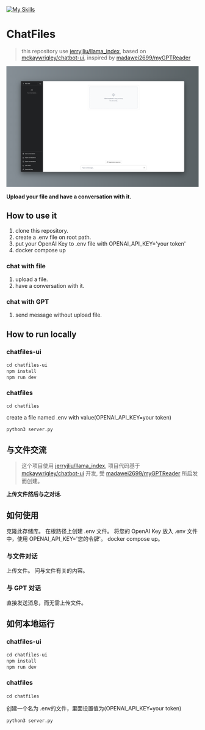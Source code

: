 [![My Skills](https://skillicons.dev/icons?i=nextjs,tailwind,react,python,flask)](https://skillicons.dev)

# ChatFiles

> this repository use [jerryjliu/llama_index](https://github.com/jerryjliu/llama_index), based on [mckaywrigley/chatbot-ui](https://github.com/mckaywrigley/chatbot-ui), inspired by [madawei2699/myGPTReader](https://github.com/madawei2699/myGPTReader)

![Chatfiles](./doc/chatfiles.png)

**Upload your file and have a conversation with it.**

## How to use it
1. clone this repository.
2. create a .env file on root path.
3. put your OpenAI Key to .env file with OPENAI_API_KEY='your token'
4. docker compose up

### chat with file
1. upload a file.
2. have a conversation with it.

### chat with GPT
1. send message without upload file.

## How to run locally
### chatfiles-ui

```shell
cd chatfiles-ui
npm install
npm run dev
```

### chatfiles
```shell
cd chatfiles
```

create a file named .env with value(OPENAI_API_KEY=your token)

```shell
python3 server.py
```

## 与文件交流

> 这个项目使用 [jerryjliu/llama_index](https://github.com/jerryjliu/llama_index), 项目代码基于 [mckaywrigley/chatbot-ui](https://github.com/mckaywrigley/chatbot-ui) 开发, 受 [madawei2699/myGPTReader](https://github.com/madawei2699/myGPTReader) 所启发而创建。


**上传文件然后与之对话.**

## 如何使用
克隆此存储库。
在根路径上创建 .env 文件。
将您的 OpenAI Key 放入 .env 文件中，使用 OPENAI_API_KEY='您的令牌'。
docker compose up。

### 与文件对话
上传文件。
问与文件有关的内容。

### 与 GPT 对话
直接发送消息，而无需上传文件。

## 如何本地运行
### chatfiles-ui

```shell
cd chatfiles-ui
npm install
npm run dev
```

### chatfiles
```shell
cd chatfiles
```

创建一个名为 .env的文件，里面设置值为(OPENAI_API_KEY=your token)

```shell
python3 server.py
```
